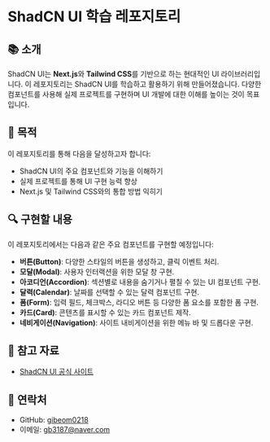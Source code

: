 # ShadCN UI 학습 레포지토리

## 📚 소개
ShadCN UI는 **Next.js**와 **Tailwind CSS**를 기반으로 하는 현대적인 UI 라이브러리입니다. 이 레포지토리는 ShadCN UI를 학습하고 활용하기 위해 만들어졌습니다. 다양한 컴포넌트를 사용해 실제 프로젝트를 구현하며 UI 개발에 대한 이해를 높이는 것이 목표입니다.

## 🎯 목적
이 레포지토리를 통해 다음을 달성하고자 합니다:
- ShadCN UI의 주요 컴포넌트와 기능을 이해하기
- 실제 프로젝트를 통해 UI 구현 능력 향상
- Next.js 및 Tailwind CSS와의 통합 방법 익히기

## 🔍 구현할 내용
이 레포지토리에서는 다음과 같은 주요 컴포넌트를 구현할 예정입니다:
- **버튼(Button)**: 다양한 스타일의 버튼을 생성하고, 클릭 이벤트 처리.
- **모달(Modal)**: 사용자 인터랙션을 위한 모달 창 구현.
- **아코디언(Accordion)**: 섹션별로 내용을 숨기거나 펼칠 수 있는 UI 컴포넌트 구현.
- **달력(Calendar)**: 날짜를 선택할 수 있는 달력 컴포넌트 구현.
- **폼(Form)**: 입력 필드, 체크박스, 라디오 버튼 등 다양한 폼 요소를 포함한 폼 구현.
- **카드(Card)**: 콘텐츠를 표시할 수 있는 카드 컴포넌트 제작.
- **네비게이션(Navigation)**: 사이트 내비게이션을 위한 메뉴 바 및 드롭다운 구현.

## 📖 참고 자료
- [ShadCN UI 공식 사이트](https://ui.shadcn.com/)

## 📧 연락처
- GitHub: [gibeom0218](https://github.com/gibeom0218)
- 이메일: gb3187@naver.com
